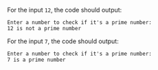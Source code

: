 For the input `12`, the code should output:
```text
Enter a number to check if it's a prime number:
12 is not a prime number
```

For the input `7`, the code should output:
```text
Enter a number to check if it's a prime number:
7 is a prime number
```

